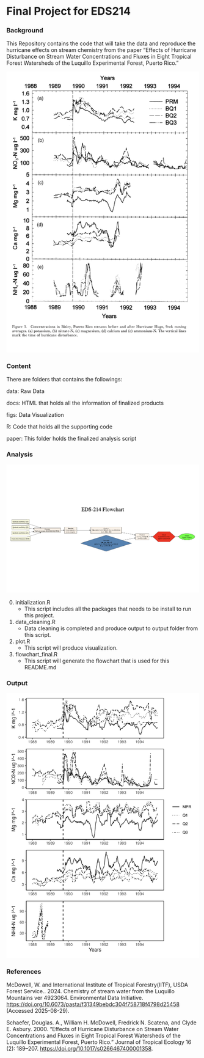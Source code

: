 # Final Project for EDS214

### Background

This Repository contains the code that will take the data and reproduce the hurricane effects on stream chemistry from the paper “Effects of Hurricane Disturbance on Stream Water Concentrations and Fluxes in Eight Tropical Forest Watersheds of the Luquillo Experimental Forest, Puerto Rico.”

![](figs/original_figure.png)

### Content

There are folders that contains the followings:

data: Raw Data

docs: HTML that holds all the information of finalized products

figs: Data Visualization

R: Code that holds all the supporting code

paper: This folder holds the finalized analysis script

### Analysis

![](figs/flowchart_final.png)

0.  initialization.R
    -   This script includes all the packages that needs to be install to run this project.
1.  data_cleaning.R
    -   Data cleaning is completed and produce output to output folder from this script.
2.  plot.R
    -   This script will produce visualization.
3.  flowchart_final.R
    -   This script will generate the flowchart that is used for this README.md

### Output

![Figure 3 Replica](figs/fig3_replica.png)

### References

McDowell, W. and International Institute of Tropical Forestry(IITF), USDA Forest Service.. 2024. Chemistry of stream water from the Luquillo Mountains ver 4923064. Environmental Data Initiative. <https://doi.org/10.6073/pasta/f31349bebdc304f758718f4798d25458> (Accessed 2025-08-29).

Schaefer, Douglas. A., William H. McDowell, Fredrick N. Scatena, and Clyde E. Asbury. 2000. “Effects of Hurricane Disturbance on Stream Water Concentrations and Fluxes in Eight Tropical Forest Watersheds of the Luquillo Experimental Forest, Puerto Rico.” Journal of Tropical Ecology 16 (2): 189–207. <https://doi.org/10.1017/s0266467400001358>.
